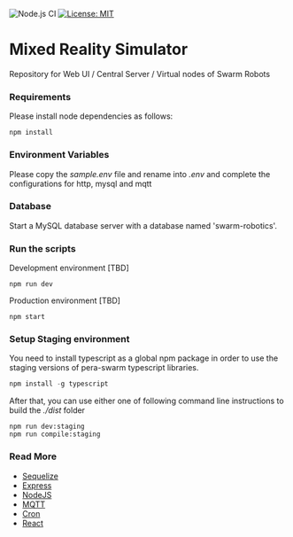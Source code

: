 ![Node.js CI](https://github.com/Pera-Swarm/e15-fyp-swarm-server/workflows/Node.js%20CI/badge.svg) 
[![License: MIT](https://img.shields.io/badge/License-MIT-blue.svg)](https://opensource.org/licenses/MIT)

# Mixed Reality Simulator

Repository for Web UI / Central Server / Virtual nodes of Swarm Robots

### Requirements

Please install node dependencies as follows:

```
npm install
```

### Environment Variables

Please copy the _sample.env_ file and rename into _.env_ and complete the configurations for http, mysql and mqtt

### Database

Start a MySQL database server with a database named 'swarm-robotics'.

### Run the scripts

Development environment [TBD]

```
npm run dev
```

Production environment [TBD]

```
npm start
```

### Setup Staging environment

You need to install typescript as a global npm package in order to use the staging versions of pera-swarm typescript libraries.

```js
npm install -g typescript
```

After that, you can use either one of following command line instructions to build the *./dist* folder

```
npm run dev:staging
npm run compile:staging
```

### Read More
- [Sequelize](https://sequelize.org/master/index.html)
- [Express](https://expressjs.com/)
- [NodeJS](https://nodejs.org/)
- [MQTT](https://github.com/mqttjs/MQTT.js)
- [Cron](https://github.com/merencia/node-cron)
- [React](https://reactjs.org/)
